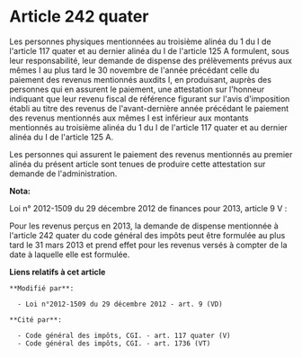 # Article 242 quater

Les personnes physiques mentionnées au troisième alinéa du 1 du I de l'article 117 quater et au dernier alinéa du I de
l'article 125 A formulent, sous leur responsabilité, leur demande de dispense des prélèvements prévus aux mêmes I au plus
tard le 30 novembre de l'année précédant celle du paiement des revenus mentionnés auxdits I, en produisant, auprès des
personnes qui en assurent le paiement, une attestation sur l'honneur indiquant que leur revenu fiscal de référence figurant
sur l'avis d'imposition établi au titre des revenus de l'avant-dernière année précédant le paiement des revenus mentionnés
aux mêmes I est inférieur aux montants mentionnés au troisième alinéa du 1 du I de l'article 117 quater et au dernier alinéa
du I de l'article 125 A. 

Les personnes qui assurent le paiement des revenus mentionnés au premier alinéa du présent article sont tenues de produire
cette attestation sur demande de l'administration.

**Nota:**

Loi n° 2012-1509 du 29 décembre 2012 de finances pour 2013, article 9 V : 

Pour les revenus perçus en 2013, la demande de dispense mentionnée à l'article 242 quater du code général des impôts peut
être formulée au plus tard le 31 mars 2013 et prend effet pour les revenus versés à compter de la date à laquelle elle est
formulée.

**Liens relatifs à cet article**

	**Modifié par**:

	  - Loi n°2012-1509 du 29 décembre 2012 - art. 9 (VD)

	**Cité par**:

	  - Code général des impôts, CGI. - art. 117 quater (V)
	  - Code général des impôts, CGI. - art. 1736 (VT)
